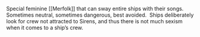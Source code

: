 Special feminine [[Merfolk]] that can sway entire ships with their songs. Sometimes neutral, sometimes dangerous, best avoided.  Ships deliberately look for crew not attracted to Sirens, and thus there is not much sexism when it comes to a ship’s crew.